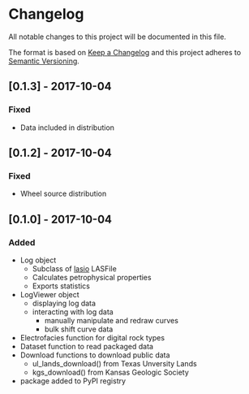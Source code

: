 # Changelog

All notable changes to this project will be documented in this file.

The format is based on [Keep a Changelog](http://keepachangelog.com/en/1.0.0/)
and this project adheres to [Semantic Versioning](http://semver.org/spec/v2.0.0.html).

## [0.1.3] - 2017-10-04

### Fixed
- Data included in distribution

## [0.1.2] - 2017-10-04

### Fixed
- Wheel source distribution

## [0.1.0] - 2017-10-04

### Added

- Log object
  - Subclass of [lasio](https://github.com/kinverarity1/lasio) LASFile
  - Calculates petrophysical properties
  - Exports statistics
- LogViewer object
  - displaying log data
  - interacting with log data
    - manually manipulate and redraw curves
    - bulk shift curve data
- Electrofacies function for digital rock types
- Dataset function to read packaged data
- Download functions to download public data
  - ul_lands_download() from Texas Unversity Lands
  - kgs_download() from Kansas Geologic Society
- package added to PyPI registry
